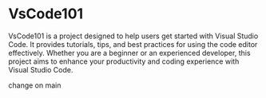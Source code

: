 # VsCode101

VsCode101 is a project designed to help users get started with Visual Studio Code. It provides tutorials, tips, and best practices for using the code editor effectively. Whether you are a beginner or an experienced developer, this project aims to enhance your productivity and coding experience with Visual Studio Code.


change on main